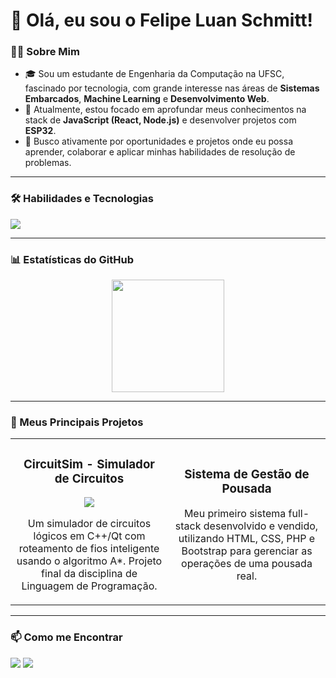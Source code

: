 # 👋 Olá, eu sou o Felipe Luan Schmitt!

### 👨‍💻 Sobre Mim
- 🎓 Sou um estudante de Engenharia da Computação na UFSC, fascinado por tecnologia, com grande interesse nas áreas de **Sistemas Embarcados**, **Machine Learning** e **Desenvolvimento Web**.
- 🌱 Atualmente, estou focado em aprofundar meus conhecimentos na stack de **JavaScript (React, Node.js)** e desenvolver projetos com **ESP32**.
- 🚀 Busco ativamente por oportunidades e projetos onde eu possa aprender, colaborar e aplicar minhas habilidades de resolução de problemas.

---

### 🛠️ Habilidades e Tecnologias

<p align="left">
  <a href="https://skillicons.dev">
    <img src="https://skillicons.dev/icons?i=cpp,c,js,html,css,php,nodejs,express,java,mysql,mongodb,git,github" />
  </a>
</p>

---

### 📊 Estatísticas do GitHub

<p align="center">
  <img height="180em" src="https://github-readme-stats.vercel.app/api/top-langs/?username=felipeschmitt04&layout=compact&langs_count=7&theme=dracula"/>
</p>

---

### 🚀 Meus Principais Projetos

<table>
<tr>
<td width="50%">
<h3 align="center">CircuitSim - Simulador de Circuitos</h3>
<div align="center">
<p>
<a href="https://github.com/felipeschmitt04/CircuitSim" target="_blank">
<img src="https://img.shields.io/badge/CÓDIGO-ff9?style=for-the-badge&logo=github&logoColor=black">
</a>
</p>
<p>
Um simulador de circuitos lógicos em C++/Qt com roteamento de fios inteligente usando o algoritmo A*. Projeto final da disciplina de Linguagem de Programação.
</p>
</div>
</td>
<td width="50%">
<h3 align="center">Sistema de Gestão de Pousada</h3>
<div align="center">
<p>
Meu primeiro sistema full-stack desenvolvido e vendido, utilizando HTML, CSS, PHP e Bootstrap para gerenciar as operações de uma pousada real.
</p>
</div>
</td>
</tr>
</table>

---

### 📫 Como me Encontrar

<p align="left">
<a href="mailto:felipe.lschmitt04@gmail.com" target="_blank"><img src="https://img.shields.io/badge/Gmail-D14836?style=for-the-badge&logo=gmail&logoColor=white" target="_blank"></a>
<a href="https://linkedin.com/in/felipelsc" target="_blank"><img src="https://img.shields.io/badge/-LinkedIn-%230077B5?style=for-the-badge&logo=linkedin&logoColor=white" target="_blank"></a>
</p>
